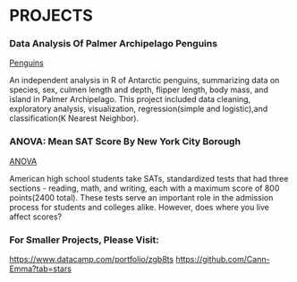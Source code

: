 # PROJECTS

### Data Analysis Of Palmer Archipelago Penguins
[Penguins](https://github.com/Cann-Emma/R/blob/main/Penguin_Analysis.ipynb)

An independent analysis in R of Antarctic penguins, summarizing data on species, sex, culmen length and depth, flipper length, body mass, and island in Palmer Archipelago. This project included data cleaning, exploratory analysis, visualization, regression(simple and logistic),and classification(K Nearest Neighbor).


### ANOVA: Mean SAT Score By New York City Borough
[ANOVA](https://github.com/Cann-Emma/portfolio/blob/main/ANOVA_SAT_Score_by_NYCBorough.ipynb)


American high school students take SATs, standardized tests that had three sections - reading, math, and writing, each with a maximum score of 800 points(2400 total). These tests serve an important role in the admission process for students and colleges alike. However, does where you live affect scores?


### For Smaller Projects, Please Visit:
https://www.datacamp.com/portfolio/zgb8ts
https://github.com/Cann-Emma?tab=stars
